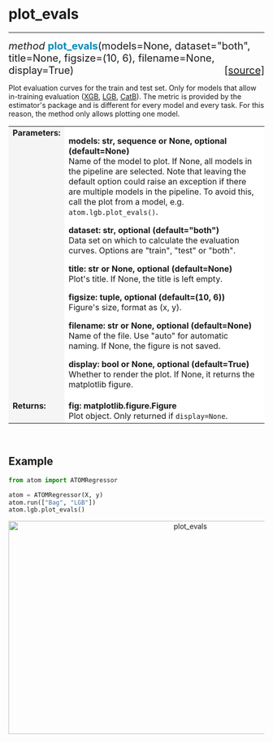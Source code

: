 # plot_evals
------------

<div style="font-size:20px">
<em>method</em> <strong style="color:#008AB8">plot_evals</strong>(models=None,
dataset="both", title=None, figsize=(10, 6), filename=None, display=True)
<span style="float:right">
<a href="https://github.com/tvdboom/ATOM/blob/master/atom/plots.py#L957">[source]</a>
</span>
</div>

Plot evaluation curves for the train and test set. Only for models that
allow in-training evaluation ([XGB](../../models/xgb), [LGB](../../models/lgb),
[CatB](../../models/catb)). The metric is provided by the estimator's
package and is different for every model and every task. For this reason,
the method only allows plotting one model.

<table style="font-size:16px">
<tr>
<td width="20%" style="vertical-align:top; background:#F5F5F5;"><strong>Parameters:</strong></td>
<td width="80%" style="background:white;">
<p>
<strong>models: str, sequence or None, optional (default=None)</strong><br>
Name of the model to plot. If None, all models in the pipeline are
selected. Note that leaving the default option could raise an
exception if there are multiple models in the pipeline. To avoid
this, call the plot from a model, e.g. <code>atom.lgb.plot_evals()</code>.
</p>
<p>
<strong>dataset: str, optional (default="both")</strong><br>
Data set on which to calculate the evaluation curves. Options
 are "train", "test" or "both".
</p>
<p>
<strong>title: str or None, optional (default=None)</strong><br>
Plot's title. If None, the title is left empty.
</p>
<p>
<strong>figsize: tuple, optional (default=(10, 6))</strong><br>
Figure's size, format as (x, y).
</p>
<p>
<strong>filename: str or None, optional (default=None)</strong><br>
Name of the file. Use "auto" for automatic naming.
If None, the figure is not saved.
</p>
<p>
<strong>display: bool or None, optional (default=True)</strong><br>
Whether to render the plot. If None, it returns the matplotlib figure.
</p>
</td>
</tr>
<tr>
<td width="20%" style="vertical-align:top; background:#F5F5F5;"><strong>Returns:</strong></td>
<td width="80%" style="background:white;">
<strong>fig: matplotlib.figure.Figure</strong><br>
Plot object. Only returned if <code>display=None</code>.
</td>
</tr>
</table>
<br />



## Example

```python
from atom import ATOMRegressor

atom = ATOMRegressor(X, y)
atom.run(["Bag", "LGB"])
atom.lgb.plot_evals()
```
<div align="center">
    <img src="../../../img/plots/plot_evals.png" alt="plot_evals" width="700" height="420"/>
</div>

